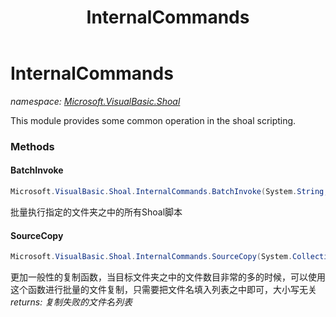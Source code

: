 ﻿---
title: InternalCommands
---

# InternalCommands
_namespace: [Microsoft.VisualBasic.Shoal](N-Microsoft.VisualBasic.Shoal.html)_

This module provides some common operation in the shoal scripting.

### Methods

#### BatchInvoke
```csharp
Microsoft.VisualBasic.Shoal.InternalCommands.BatchInvoke(System.String,System.Boolean)
```
批量执行指定的文件夹之中的所有Shoal脚本

#### SourceCopy
```csharp
Microsoft.VisualBasic.Shoal.InternalCommands.SourceCopy(System.Collections.Generic.IEnumerable{System.String},System.String,System.String)
```
更加一般性的复制函数，当目标文件夹之中的文件数目非常的多的时候，可以使用这个函数进行批量的文件复制，只需要把文件名填入列表之中即可，大小写无关
_returns: 复制失败的文件名列表_




